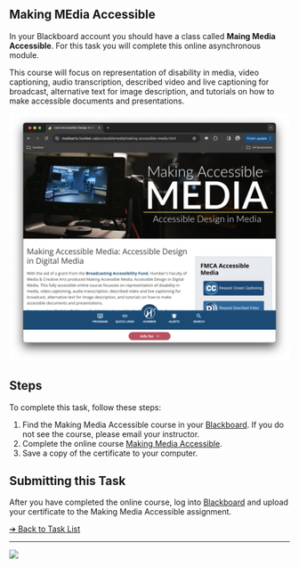 <style>@import url("//readme.codeadam.ca/readme.css");</style>

## Making MEdia Accessible

In your Blackboard account you should have a class called **Maing Media Accessible**. For this task you will complete this online asynchronous module. 

This course will focus on representation of disability in media, video captioning, audio transcription, described video and live captioning for broadcast, alternative text for image description, and tutorials on how to make accessible documents and presentations.

![Academic Integrity online module](images/screenshot-making-media-accessible.png)

## Steps

To complete this task, follow these steps:

1. Find the Making Media Accessible course in your [Blackboard](https://learn.humber.ca/). If you do not see the course, please email your instructor.
2. Complete the online course [Making Media Accessible](https://mediaarts.humber.ca/accessiblemedia/making-accessible-media.html).
3. Save a copy of the certificate to your computer. 

## Submitting this Task

After you have completed the online course, log into [Blackboard](https://learn.humber.ca/) and upload your certificate to the Making Media Accessible assignment.

[&#10132; Back to Task List](/)

---

<a href="https://brickmmo.com">
<img src="https://brickmmo.com/images/brickmmo-logo-horizontal.jpg" width="100">
</a>
